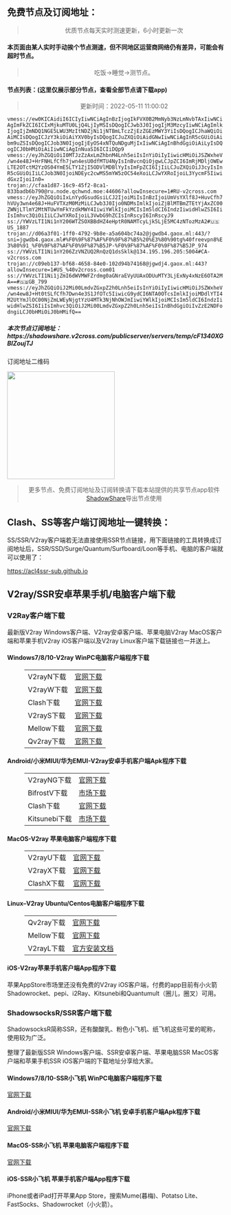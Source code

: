 
<h2>免费节点及订阅地址：</h2>
<blockquote>
<p style="text-align: center;">优质节点每天实时测速更新，6小时更新一次</p>
</blockquote>
<h4>本页面由某人实时手动挨个节点测速，但不同地区运营商网络仍有差异，可能会有超时节点。</h4>
<blockquote>
<p style="text-align: center;">吃饭->睡觉->测节点。</p>
</blockquote>
<h4>节点列表：(这里仅展示部分节点，查看全部节点请下载app)</h4>

<blockquote style='text-align: center;'>更新时间：2022-05-11 11:00:02</blockquote>
<code>vmess://ew0KICAidiI6ICIyIiwNCiAgInBzIjogIkFVX0B2MmNyb3NzLmNvbTAxIiwNCiAgImFkZCI6ICIxMjkuMTU0LjQ4LjIyMSIsDQogICJwb3J0IjogIjM3MzcyIiwNCiAgImlkIjogIjZmNDQ1NGE5LWU3MzItNDZjNi1jNTBmLTczZjEzZGEzMWY3YiIsDQogICJhaWQiOiAiMCIsDQogICJzY3kiOiAiYXV0byIsDQogICJuZXQiOiAidGNwIiwNCiAgInR5cGUiOiAibm9uZSIsDQogICJob3N0IjogIjEyOS4xNTQuNDguMjIxIiwNCiAgInBhdGgiOiAiLyIsDQogICJ0bHMiOiAiIiwNCiAgInNuaSI6ICIiDQp9
vmess://eyJhZGQiOiI0MTJzZzAxLmZhbnM4Lnh5eiIsInYiOiIyIiwicHMiOiJSZWxheV/wn4e48J+HrFNHLfCfh7jwn4esU0dfMTU4NyIsInBvcnQiOjgwLCJpZCI6ImRjMDljOWEwLTE2OTctM2YzOS04YmE5LTY1ZjI5ODVlMDBlYyIsImFpZCI6IjIiLCJuZXQiOiJ3cyIsInR5cGUiOiIiLCJob3N0IjoiNDEyc2cwMS5mYW5zOC54eXoiLCJwYXRoIjoiL3YycmF5IiwidGxzIjoiIn0=
trojan://cfaa1d87-16c9-45f2-8ca1-833badb6b790@ru.node.qchwnd.moe:44606?allowInsecure=1#RU-v2cross.com
vmess://eyJhZGQiOiIxLnYydGsudGsiLCJ2IjoiMiIsInBzIjoiUmVsYXlf8J+HuvCfh7hVUy3wn4e68J+HuFVTXzM0MzMiLCJwb3J0Ijo0NDMsImlkIjoiZjBlMTBmZTEtYjAxZC00ZWNjLTlmY2MtNTUwYmFkYzdkMWY4IiwiYWlkIjoiMCIsIm5ldCI6IndzIiwidHlwZSI6IiIsImhvc3QiOiIiLCJwYXRoIjoiL3VwbG9hZCIsInRscyI6InRscyJ9
ss://YWVzLTI1Ni1nY206WTZSOXBBdHZ4eHptR0NAMTcyLjk5LjE5MC4zNTozMzA2#🇺🇸US_1887
trojan://d06a3f01-1ff0-4792-9b8e-a5a604bc74a2@jgwdb4.gaox.ml:443/?sni=jgwdb4.gaox.ml#%F0%9F%87%AF%F0%9F%87%B5%20%E3%80%90tg%40freevpn8%E3%80%91_%F0%9F%87%AF%F0%9F%87%B5JP-%F0%9F%87%AF%F0%9F%87%B5JP_974
ss://YWVzLTI1Ni1nY206ZzVNZUQ2RnQzQ1dsSklk@134.195.196.205:5004#CA-v2cross.com
trojan://c09eb137-bf68-4658-84e0-102d94b74168@jgwdj4.gaox.ml:443?allowInsecure=1#US_%40v2cross.com01
ss://YWVzLTI1Ni1jZmI6dWVMWFZrdmg0aGNraEVyUUAxODUuMTY3LjExNy4xNzE6OTA2MA==#🇬🇧GB_799
vmess://eyJhZGQiOiJ2Mi00LmdvZGxpZ2h0Lnh5eiIsInYiOiIyIiwicHMiOiJSZWxheV/wn4ew8J+Ht0tSLfCfh7Dwn4e3S1JfOTc5IiwicG9ydCI6NTA0OTcsImlkIjoiMDdlYTI4M2UtYmJlOC00NjZmLWEyNjgtYzU4MTk3NjNhOWJmIiwiYWlkIjoiMCIsIm5ldCI6IndzIiwidHlwZSI6IiIsImhvc3QiOiJ2Mi00LmdvZGxpZ2h0Lnh5eiIsInBhdGgiOiIvZzE2NDFodngiLCJ0bHMiOiJ0bHMifQ==</code>
<h5>本次节点订阅地址：https://shadowshare.v2cross.com/publicserver/servers/temp/cF1340XGBIZoujTJ</h5>
<p>订阅地址二维码</p>
<img src='http://shadowshare.v2cross.com/qrcode.png' width=250 height=250>
<blockquote style='text-align: center;'>更多节点、免费订阅地址及订阅转换请下载本站提供的共享节点app软件<a href='https://shadowshare.v2cross.com'>ShadowShare</a>导出节点使用</blockquote>
<div class="nv-content-wrap entry-content">
<h2>Clash、SS等客户端订阅地址一键转换：</h2>
<p>SS/SSR/V2ray客户端若无法直接使用SSR节点链接，用下面链接的工具转换成订阅地址后，SSR/SSD/Surge/Quantum/Surfboard/Loon等手机、电脑的客户端就可以使用了：</p>
<p><a href="https://acl4ssr-sub.github.io" target="_blank" rel="noreferrer noopener nofollow">https://acl4ssr-sub.github.io</a></p>
<h2>V2ray/SSR安卓苹果手机/电脑客户端下载</h2>
<h3>V2Ray客户端下载</h3>
<p>最新版V2ray Windows客户端、V2ray安卓客户端、苹果电脑V2ray MacOS客户端和苹果手机V2ray iOS客户端以及V2ray Linux客户端下载链接也一并送上。</p>
<h4>Windows7/8/10-<strong>V2ray WinPC电脑客户端</strong>程序下载</h4>
<figure class="wp-block-table alignwide is-style-stripes"><table><tbody><tr><td>V2rayN下载</td><td><a href="https://github.com/2dust/v2rayN/releases" target="_blank" rel="noreferrer noopener">官网下载</a></td></tr><tr><td>V2rayW下载</td><td><a href="https://github.com/Cenmrev/V2RayW/releases" target="_blank" rel="noreferrer noopener">官网下载</a></td></tr><tr><td>Clash下载</td><td><a href="https://github.com/Fndroid/clash_for_windows_pkg/releases" target="_blank" rel="noreferrer noopener">官网下载</a></td></tr><tr><td>V2rayS下载</td><td><a href="https://github.com/Shinlor/V2RayS/releases" target="_blank" rel="noreferrer noopener">官网下载</a></td></tr><tr><td>Mellow下载</td><td><a href="https://github.com/mellow-io/mellow/releases" target="_blank" rel="noreferrer noopener">官网下载</a></td></tr><tr><td>Qv2ray下载</td><td><a href="https://github.com/Qv2ray/Qv2ray" target="_blank" rel="noreferrer noopener">官网下载</a></td></tr></tbody></table></figure>
<h4><strong>Android/小米MIUI/华为EMUI-V2ray安卓手机客户端</strong>Apk程序下载</h4>
<figure class="wp-block-table alignwide is-style-stripes"><table><tbody><tr><td>V2rayNG下载</td><td><a href="https://github.com/2dust/v2rayNG/releases" target="_blank" rel="noreferrer noopener">官网下载</a></td></tr><tr><td>BifrostV下载</td><td><a rel="noreferrer noopener" href="https://www.appsapk.com/downloading/latest/com.github.dawndiy.bifrostv-0.6.8.apk" target="_blank">市场下载</a></td></tr><tr><td>Clash下载</td><td><a href="https://github.com/Kr328/ClashForAndroid/releases" target="_blank" rel="noreferrer noopener">官网下载</a></td></tr><tr><td>Kitsunebi下载</td><td><a rel="noreferrer noopener" href="https://apkpure.com/kitsunebi/fun.kitsunebi.kitsunebi4android" target="_blank">市场下载</a></td></tr></tbody></table></figure>
<h4><strong>MacOS-V2ray <strong>苹果电脑</strong>客户端</strong>程序下载</h4>
<figure class="wp-block-table alignwide is-style-stripes"><table><tbody><tr><td>V2rayU下载</td><td><a href="https://github.com/yanue/V2rayU/releases" target="_blank" rel="noreferrer noopener">官网下载</a></td></tr><tr><td>V2rayX下载</td><td><a href="https://github.com/Cenmrev/V2RayX/releases" target="_blank" rel="noreferrer noopener">官网下载</a></td></tr><tr><td>ClashX下载</td><td><a href="https://github.com/yichengchen/clashX/releases" target="_blank" rel="noreferrer noopener">官网下载</a></td></tr></tbody></table></figure>
<h4><strong>Linux</strong>–<strong>V2ray Ubuntu/Centos电脑客户端</strong>程序下载</h4>
<figure class="wp-block-table alignwide is-style-stripes"><table><tbody><tr><td>Qv2ray下载</td><td><a href="https://github.com/Qv2ray/Qv2ray" target="_blank" rel="noreferrer noopener">官网下载</a></td></tr><tr><td>Mellow下载</td><td><a href="https://github.com/mellow-io/mellow/releases" target="_blank" rel="noreferrer noopener">官网下载</a></td></tr><tr><td>V2rayL下载</td><td><a rel="noreferrer noopener" href="https://github.com/jiangxufeng/v2rayL" target="_blank">官方安装文档</a></td></tr></tbody></table></figure>
<h4>iOS-<strong>V2ray苹果<strong>手机客户端</strong>App程序</strong>下载</h4>
<p>苹果AppStore市场里还没有免费的V2ray iOS客户端，付费的app目前有小火箭Shadowrocket、pepi、i2Ray、Kitsunebi和Quantumult（圈儿，圈叉）可用。</p>
<h3>ShadowsocksR/SSR客户端下载</h3>
<p>ShadowsocksR简称SSR，还有酸酸乳、粉色小飞机、纸飞机这些可爱的昵称，使用较为广泛。</p>
<p>整理了最新版SSR Windows客户端、SSR安卓客户端、苹果电脑SSR MacOS客户端和苹果手机SSR iOS客户端的下载地址分享给大家。</p>
<h4><strong>Windows7/8/10-<strong>SSR小飞机 WinPC电脑客户端</strong>程序下载</strong></h4>
<p><a rel="noreferrer noopener" href="https://github.com/shadowsocksrr/shadowsocksr-csharp/releases" target="_blank">官网下载</a></p>
<h4><strong><strong>Android/小米MIUI/华为EMUI-SSR小飞机 安卓手机客户端</strong>Apk程序下载</strong></h4>
<p><a rel="noreferrer noopener" href="https://github.com/shadowsocksrr/shadowsocksr-android/releases" target="_blank">官网下载</a></p>
<h4><strong><strong>MacOS-SSR小飞机 苹果电脑客户端</strong>程序下载</strong></h4>
<p><a href="https://github.com/qinyuhang/ShadowsocksX-NG-R/releases" target="_blank" rel="noreferrer noopener">官网下载</a></p>
<h4><strong>iOS-<strong>SSR小飞机 苹果手机客户端App程序</strong></strong>下载</h4>
<p>iPhone或者iPad打开苹果App Store，搜索Mume(暮梅)、Potatso Lite、FastSocks、Shadowrocket（小火箭）。</p>
